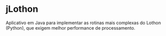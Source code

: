 # jLothon
Aplicativo em Java para implementar as rotinas mais complexas do Lothon (Python), que exigem melhor performance de processamento.
